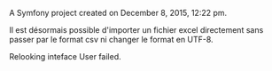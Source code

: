 A Symfony project created on December 8, 2015, 12:22 pm.

Il est désormais possible d'importer un fichier excel directement sans passer par le format csv ni changer le format en UTF-8.

Relooking inteface User failed.
